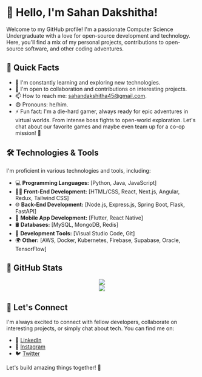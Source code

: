 # 👋 Hello, I'm Sahan Dakshitha!

Welcome to my GitHub profile! I'm a passionate Computer Science Undergraduate with a love for open-source development and technology. Here, you'll find a mix of my personal projects, contributions to open-source software, and other coding adventures.

## 🚀 Quick Facts

- 🌱 I'm constantly learning and exploring new technologies.
- 👯 I'm open to collaboration and contributions on interesting projects.
- 📫 How to reach me: sahandakshitha45@gmail.com.
- 😄 Pronouns: he/him.
- ⚡ Fun fact: I'm a die-hard gamer, always ready for epic adventures in virtual worlds. From intense boss fights to open-world exploration. Let's chat about our favorite games and maybe even team up for a co-op mission! 🚀

## 🛠️ Technologies & Tools

I'm proficient in various technologies and tools, including:

- 💻 **Programming Languages:** [Python, Java, JavaScript]
- 👨‍💻 **Front-End Development:** [HTML/CSS, React, Next.js, Angular, Redux, Tailwind CSS]
- 🌐 **Back-End Development:** [Node.js, Express.js, Spring Boot, Flask, FastAPI]
- 📱 **Mobile App Development:** [Flutter, React Native]
- 🛢️ **Databases:** [MySQL, MongoDB, Redis]
- 🧰 **Development Tools:** [Visual Studio Code, Git]
- 🌍 **Other:** [AWS, Docker, Kubernetes, Firebase, Supabase, Oracle, TensorFlow]

## 🌟 GitHub Stats

<div align="center">
  <a href="https://git.io/streak-stats">
    <img src="https://streak-stats.demolab.com/?user=Sahan-Daksh&theme=dark" />
  </a>
<!--   <a href="https://github.com/Sahan-Daksh/github-readme-stats">
    <img src="https://github-readme-stats-theta-eight-76.vercel.app/api?username=Sahan-Daksh&theme=dark" />
  </a> -->
  <br/>
  <img src="https://github-readme-stats-theta-eight-76.vercel.app/api/top-langs/?username=Sahan-Daksh&theme=dark" />
</div>

## 🤝 Let's Connect

I'm always excited to connect with fellow developers, collaborate on interesting projects, or simply chat about tech. You can find me on:

- 💬 [LinkedIn](https://www.linkedin.com/in/sahan-dakshitha45)
- 📸 [Instagram](https://www.instagram.com/sahan_daksh._/)
- 🐦 [Twitter](https://twitter.com/DakshithaSahan)
  

Let's build amazing things together! 🚀

<!--
**SahanDakshitha45/SahanDakshitha45** is a ✨ _special_ ✨ repository because its `README.md` (this file) appears on your GitHub profile.

Here are some ideas to get you started:

- 🔭 I’m currently working on ...
- 🌱 I’m currently learning ...
- 👯 I’m looking to collaborate on ...
- 🤔 I’m looking for help with ...
- 💬 Ask me about ...
- 📫 How to reach me: ...
- 😄 Pronouns: He/Him
- ⚡ Fun fact: ...
-->
